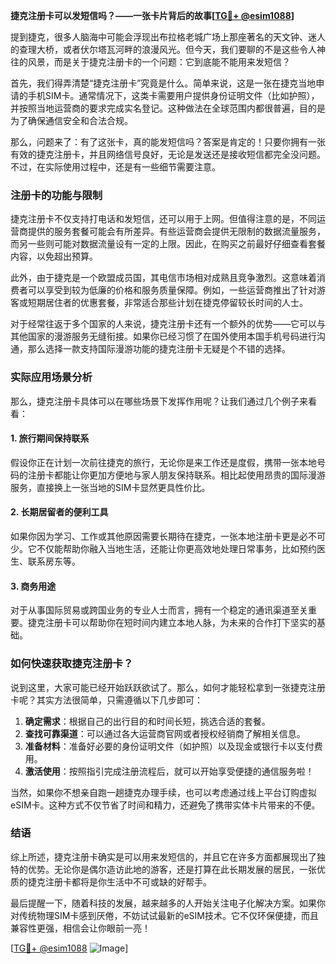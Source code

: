 **捷克注册卡可以发短信吗？——一张卡片背后的故事[[TG💪+ @esim1088](https://t.me/s/esim1088)]**

提到捷克，很多人脑海中可能会浮现出布拉格老城广场上那座著名的天文钟、迷人的查理大桥，或者伏尔塔瓦河畔的浪漫风光。但今天，我们要聊的不是这些令人神往的风景，而是关于捷克注册卡的一个问题：它到底能不能用来发短信？

首先，我们得弄清楚“捷克注册卡”究竟是什么。简单来说，这是一张在捷克当地申请的手机SIM卡。通常情况下，这类卡需要用户提供身份证明文件（比如护照），并按照当地运营商的要求完成实名登记。这种做法在全球范围内都很普遍，目的是为了确保通信安全和合法合规。

那么，问题来了：有了这张卡，真的能发短信吗？答案是肯定的！只要你拥有一张有效的捷克注册卡，并且网络信号良好，无论是发送还是接收短信都完全没问题。不过，在实际使用过程中，还是有一些细节需要注意。

### 注册卡的功能与限制

捷克注册卡不仅支持打电话和发短信，还可以用于上网。但值得注意的是，不同运营商提供的服务套餐可能会有所差异。有些运营商会提供无限制的数据流量服务，而另一些则可能对数据流量设有一定的上限。因此，在购买之前最好仔细查看套餐内容，以免超出预算。

此外，由于捷克是一个欧盟成员国，其电信市场相对成熟且竞争激烈。这意味着消费者可以享受到较为低廉的价格和服务质量保障。例如，一些运营商推出了针对游客或短期居住者的优惠套餐，非常适合那些计划在捷克停留较长时间的人士。

对于经常往返于多个国家的人来说，捷克注册卡还有一个额外的优势——它可以与其他国家的漫游服务无缝衔接。如果你已经习惯了在国外使用本国手机号码进行沟通，那么选择一款支持国际漫游功能的捷克注册卡无疑是个不错的选择。

### 实际应用场景分析

那么，捷克注册卡具体可以在哪些场景下发挥作用呢？让我们通过几个例子来看看：

#### 1. 旅行期间保持联系
假设你正在计划一次前往捷克的旅行，无论你是来工作还是度假，携带一张本地号码的注册卡都能让你更加方便地与家人朋友保持联系。相比起使用昂贵的国际漫游服务，直接换上一张当地的SIM卡显然更具性价比。

#### 2. 长期居留者的便利工具
如果你因为学习、工作或其他原因需要长期待在捷克，一张本地注册卡更是必不可少。它不仅能帮助你融入当地生活，还能让你更高效地处理日常事务，比如预约医生、联系房东等。

#### 3. 商务用途
对于从事国际贸易或跨国业务的专业人士而言，拥有一个稳定的通讯渠道至关重要。捷克注册卡可以帮助你在短时间内建立本地人脉，为未来的合作打下坚实的基础。

### 如何快速获取捷克注册卡？

说到这里，大家可能已经开始跃跃欲试了。那么，如何才能轻松拿到一张捷克注册卡呢？其实方法很简单，只需遵循以下几步即可：

1. **确定需求**：根据自己的出行目的和时间长短，挑选合适的套餐。
2. **查找可靠渠道**：可以通过各大运营商官网或者授权经销商了解相关信息。
3. **准备材料**：准备好必要的身份证明文件（如护照）以及现金或银行卡以支付费用。
4. **激活使用**：按照指引完成注册流程后，就可以开始享受便捷的通信服务啦！

当然，如果你不想亲自跑一趟捷克办理手续，也可以考虑通过线上平台订购虚拟eSIM卡。这种方式不仅节省了时间和精力，还避免了携带实体卡片带来的不便。

### 结语

综上所述，捷克注册卡确实是可以用来发短信的，并且它在许多方面都展现出了独特的优势。无论你是偶尔造访此地的游客，还是打算在此长期发展的居民，一张优质的捷克注册卡都将是你生活中不可或缺的好帮手。

最后提醒一下，随着科技的发展，越来越多的人开始关注电子化解决方案。如果你对传统物理SIM卡感到厌倦，不妨试试最新的eSIM技术。它不仅环保便捷，而且兼容性更强，相信会让你眼前一亮！

[[TG💪+ @esim1088](https://t.me/s/esim1088) ![Image](https://i.postimg.cc/4NQfJmqS/Snipaste-2025-05-13-00-14-12.png)]